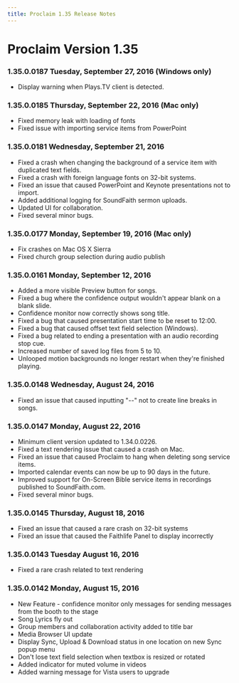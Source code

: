 ```yaml
---
title: Proclaim 1.35 Release Notes
---
```


# Proclaim Version 1.35

### 1.35.0.0187 Tuesday, September 27, 2016 (Windows only)
* Display warning when Plays.TV client is detected.

### 1.35.0.0185 Thursday, September 22, 2016 (Mac only)
* Fixed memory leak with loading of fonts
* Fixed issue with importing service items from PowerPoint

### 1.35.0.0181 Wednesday, September 21, 2016
* Fixed a crash when changing the background of a service item with duplicated text fields.
* Fixed a crash with foreign language fonts on 32-bit systems.
* Fixed an issue that caused PowerPoint and Keynote presentations not to import.
* Added additional logging for SoundFaith sermon uploads.
* Updated UI for collaboration.
* Fixed several minor bugs.

### 1.35.0.0177 Monday, September 19, 2016 (Mac only)
* Fix crashes on Mac OS X Sierra
* Fixed church group selection during audio publish

### 1.35.0.0161 Monday, September 12, 2016
* Added a more visible Preview button for songs.
* Fixed a bug where the confidence output wouldn't appear blank on a blank slide.
* Confidence monitor now correctly shows song title.
* Fixed a bug that caused presentation start time to be reset to 12:00.
* Fixed a bug that caused offset text field selection (Windows).
* Fixed a bug related to ending a presentation with an audio recording stop cue.
* Increased number of saved log files from 5 to 10.
* Unlooped motion backgrounds no longer restart when they're finished playing.

### 1.35.0.0148 Wednesday, August 24, 2016
* Fixed an issue that caused inputting "--" not to create line breaks in songs.

### 1.35.0.0147 Monday, August 22, 2016
* Minimum client version updated to 1.34.0.0226.
* Fixed a text rendering issue that caused a crash on Mac.
* Fixed an issue that caused Proclaim to hang when deleting song service items.
* Imported calendar events can now be up to 90 days in the future.
* Improved support for On-Screen Bible service items in recordings published to SoundFaith.com.
* Fixed several minor bugs.

### 1.35.0.0145 Thursday, August 18, 2016
* Fixed an issue that caused a rare crash on 32-bit systems
* Fixed an issue that caused the Faithlife Panel to display incorrectly

### 1.35.0.0143 Tuesday August 16, 2016
* Fixed a rare crash related to text rendering

### 1.35.0.0142 Monday, August 15, 2016
* New Feature - confidence monitor only messages for sending messages from the booth to the stage
* Song Lyrics fly out
* Group members and collaboration activity added to title bar
* Media Browser UI update
* Display Sync, Upload & Download status in one location on new Sync popup menu
* Don't lose text field selection when textbox is resized or rotated
* Added indicator for muted volume in videos
* Added warning message for Vista users to upgrade

